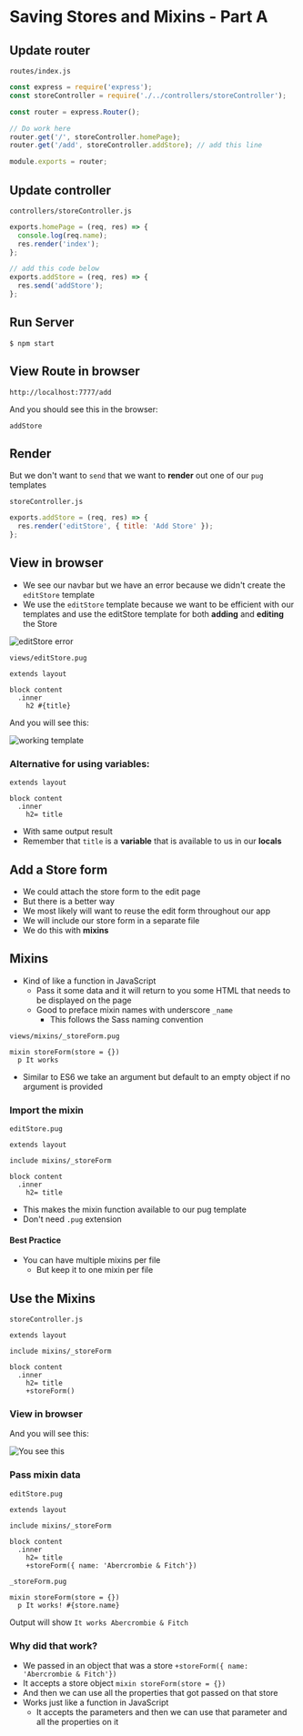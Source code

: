 # Saving Stores and Mixins - Part A

## Update router
`routes/index.js`

```js
const express = require('express');
const storeController = require('./../controllers/storeController');

const router = express.Router();

// Do work here
router.get('/', storeController.homePage);
router.get('/add', storeController.addStore); // add this line

module.exports = router;
```

## Update controller
`controllers/storeController.js`

```js
exports.homePage = (req, res) => {
  console.log(req.name);
  res.render('index');
};

// add this code below
exports.addStore = (req, res) => {
  res.send('addStore');
};
```

## Run Server 
`$ npm start`

## View Route in browser
`http://localhost:7777/add`

And you should see this in the browser:

`addStore`

## Render
But we don't want to `send` that we want to **render** out one of our `pug` templates

`storeController.js`

```js
exports.addStore = (req, res) => {
  res.render('editStore', { title: 'Add Store' });
};
```

## View in browser
* We see our navbar but we have an error because we didn't create the `editStore` template
* We use the `editStore` template because we want to be efficient with our templates and use the editStore template for both **adding** and **editing** the Store

![editStore error](https://i.imgur.com/9ScSklM.png)

`views/editStore.pug`

```
extends layout

block content
  .inner
    h2 #{title}
```

And you will see this:

![working template](https://i.imgur.com/BY8LJJF.png)

### Alternative for using variables:

```
extends layout

block content
  .inner
    h2= title
```

* With same output result
* Remember that `title` is a **variable** that is available to us in our **locals**

## Add a Store form
* We could attach the store form to the edit page
* But there is a better way
* We most likely will want to reuse the edit form throughout our app
* We will include our store form in a separate file
* We do this with **mixins**

## Mixins
* Kind of like a function in JavaScript
    - Pass it some data and it will return to you some HTML that needs to be displayed on the page
    - Good to preface mixin names with underscore `_name`
        + This follows the Sass naming convention

`views/mixins/_storeForm.pug`

```
mixin storeForm(store = {})
  p It works
```

* Similar to ES6 we take an argument but default to an empty object if no argument is provided

### Import the mixin
`editStore.pug`

```
extends layout

include mixins/_storeForm

block content
  .inner
    h2= title
```

* This makes the mixin function available to our pug template
* Don't need `.pug` extension

#### Best Practice
* You can have multiple mixins per file
    - But keep it to one mixin per file

## Use the Mixins
`storeController.js`

```
extends layout

include mixins/_storeForm

block content
  .inner
    h2= title
    +storeForm()
```

### View in browser
And you will see this:

![You see this](https://i.imgur.com/9KXOekz.png)

### Pass mixin data
`editStore.pug`

```
extends layout

include mixins/_storeForm

block content
  .inner
    h2= title
    +storeForm({ name: 'Abercrombie & Fitch'})
```

`_storeForm.pug`

```
mixin storeForm(store = {})
  p It works! #{store.name}
```

Output will show `It works Abercrombie & Fitch`

### Why did that work?
- We passed in an object that was a store `+storeForm({ name: 'Abercrombie & Fitch'})`
- It accepts a store object `mixin storeForm(store = {})`
- And then we can use all the properties that got passed on that store
- Works just like a function in JavaScript
    + It accepts the parameters and then we can use that parameter and all the properties on it

